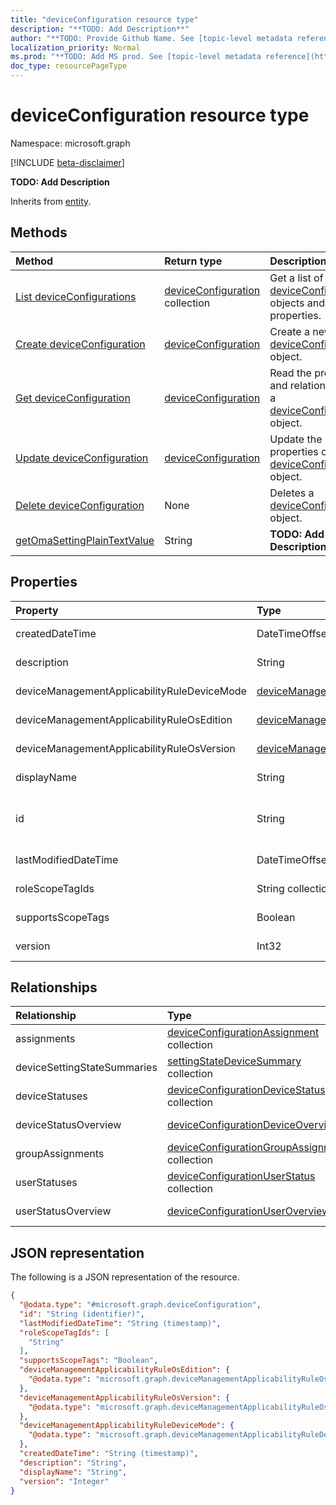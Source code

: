 ```yaml
---
title: "deviceConfiguration resource type"
description: "**TODO: Add Description**"
author: "**TODO: Provide Github Name. See [topic-level metadata reference](https://msgo.azurewebsites.net/add/document/guidelines/metadata.html#topic-level-metadata)**"
localization_priority: Normal
ms.prod: "**TODO: Add MS prod. See [topic-level metadata reference](https://msgo.azurewebsites.net/add/document/guidelines/metadata.html#topic-level-metadata)**"
doc_type: resourcePageType
---
```


# deviceConfiguration resource type

Namespace: microsoft.graph

[!INCLUDE [beta-disclaimer](../../includes/beta-disclaimer.md)]

**TODO: Add Description**


Inherits from [entity](../resources/entity.md).

## Methods
|Method|Return type|Description|
|:---|:---|:---|
|[List deviceConfigurations](../api/intune-deviceconfiguration-list.md)|[deviceConfiguration](../resources/intune-deviceconfiguration.md) collection|Get a list of the [deviceConfiguration](../resources/deviceconfiguration.md) objects and their properties.|
|[Create deviceConfiguration](../api/intune-deviceconfiguration-create.md)|[deviceConfiguration](../resources/intune-deviceconfiguration.md)|Create a new [deviceConfiguration](../resources/intune-deviceconfiguration.md) object.|
|[Get deviceConfiguration](../api/intune-deviceconfiguration-get.md)|[deviceConfiguration](../resources/intune-deviceconfiguration.md)|Read the properties and relationships of a [deviceConfiguration](../resources/intune-deviceconfiguration.md) object.|
|[Update deviceConfiguration](../api/intune-deviceconfiguration-update.md)|[deviceConfiguration](../resources/intune-deviceconfiguration.md)|Update the properties of a [deviceConfiguration](../resources/intune-deviceconfiguration.md) object.|
|[Delete deviceConfiguration](../api/intune-deviceconfiguration-delete.md)|None|Deletes a [deviceConfiguration](../resources/intune-deviceconfiguration.md) object.|
|[getOmaSettingPlainTextValue](../api/intune-deviceconfiguration-getomasettingplaintextvalue.md)|String|**TODO: Add Description**|

## Properties
|Property|Type|Description|
|:---|:---|:---|
|createdDateTime|DateTimeOffset|**TODO: Add Description**|
|description|String|**TODO: Add Description**|
|deviceManagementApplicabilityRuleDeviceMode|[deviceManagementApplicabilityRuleDeviceMode](../resources/intune-devicemanagementapplicabilityruledevicemode.md)|**TODO: Add Description**|
|deviceManagementApplicabilityRuleOsEdition|[deviceManagementApplicabilityRuleOsEdition](../resources/intune-devicemanagementapplicabilityruleosedition.md)|**TODO: Add Description**|
|deviceManagementApplicabilityRuleOsVersion|[deviceManagementApplicabilityRuleOsVersion](../resources/intune-devicemanagementapplicabilityruleosversion.md)|**TODO: Add Description**|
|displayName|String|**TODO: Add Description**|
|id|String|**TODO: Add Description** Inherited from [entity](../resources/entity.md)|
|lastModifiedDateTime|DateTimeOffset|**TODO: Add Description**|
|roleScopeTagIds|String collection|**TODO: Add Description**|
|supportsScopeTags|Boolean|**TODO: Add Description**|
|version|Int32|**TODO: Add Description**|

## Relationships
|Relationship|Type|Description|
|:---|:---|:---|
|assignments|[deviceConfigurationAssignment](../resources/intune-deviceconfigurationassignment.md) collection|**TODO: Add Description**|
|deviceSettingStateSummaries|[settingStateDeviceSummary](../resources/intune-settingstatedevicesummary.md) collection|**TODO: Add Description**|
|deviceStatuses|[deviceConfigurationDeviceStatus](../resources/intune-deviceconfigurationdevicestatus.md) collection|**TODO: Add Description**|
|deviceStatusOverview|[deviceConfigurationDeviceOverview](../resources/intune-deviceconfigurationdeviceoverview.md)|**TODO: Add Description**|
|groupAssignments|[deviceConfigurationGroupAssignment](../resources/intune-deviceconfigurationgroupassignment.md) collection|**TODO: Add Description**|
|userStatuses|[deviceConfigurationUserStatus](../resources/intune-deviceconfigurationuserstatus.md) collection|**TODO: Add Description**|
|userStatusOverview|[deviceConfigurationUserOverview](../resources/intune-deviceconfigurationuseroverview.md)|**TODO: Add Description**|

## JSON representation
The following is a JSON representation of the resource.
<!-- {
  "blockType": "resource",
  "keyProperty": "id",
  "@odata.type": "microsoft.graph.deviceConfiguration",
  "baseType": "microsoft.graph.entity",
  "openType": false
}
-->
``` json
{
  "@odata.type": "#microsoft.graph.deviceConfiguration",
  "id": "String (identifier)",
  "lastModifiedDateTime": "String (timestamp)",
  "roleScopeTagIds": [
    "String"
  ],
  "supportsScopeTags": "Boolean",
  "deviceManagementApplicabilityRuleOsEdition": {
    "@odata.type": "microsoft.graph.deviceManagementApplicabilityRuleOsEdition"
  },
  "deviceManagementApplicabilityRuleOsVersion": {
    "@odata.type": "microsoft.graph.deviceManagementApplicabilityRuleOsVersion"
  },
  "deviceManagementApplicabilityRuleDeviceMode": {
    "@odata.type": "microsoft.graph.deviceManagementApplicabilityRuleDeviceMode"
  },
  "createdDateTime": "String (timestamp)",
  "description": "String",
  "displayName": "String",
  "version": "Integer"
}
```

